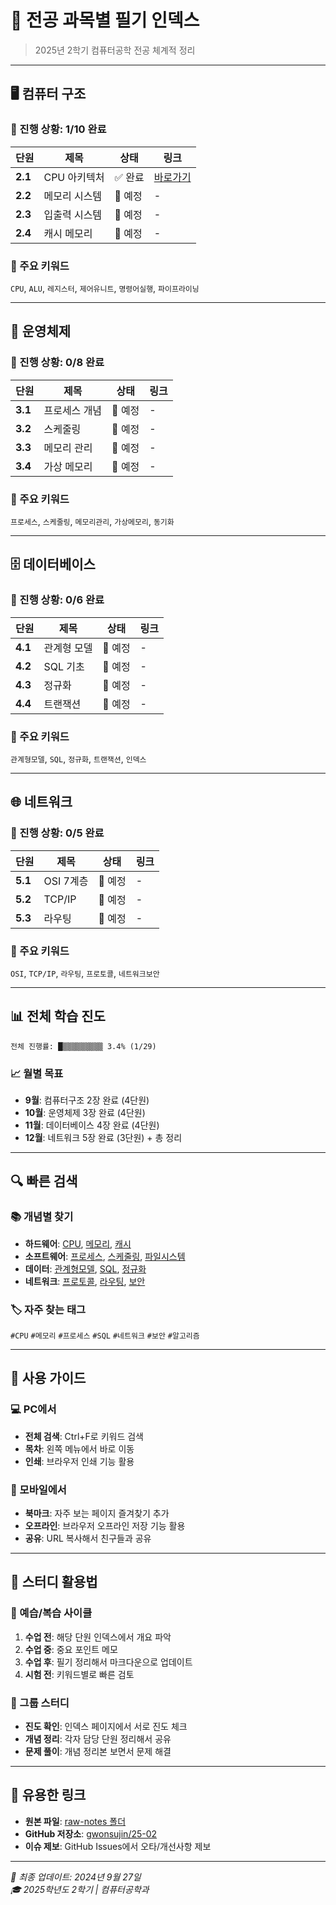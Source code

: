 # 📖 전공 과목별 필기 인덱스

> 2025년 2학기 컴퓨터공학 전공 체계적 정리

---

## 🖥️ 컴퓨터 구조

### 📝 진행 상황: 1/10 완료

| 단원 | 제목 | 상태 | 링크 |
|------|------|------|------|
| **2.1** | CPU 아키텍처 | ✅ 완료 | [바로가기](processed/2-1-cpu-architecture.md) |
| **2.2** | 메모리 시스템 | 🔄 예정 | - |
| **2.3** | 입출력 시스템 | 🔄 예정 | - |
| **2.4** | 캐시 메모리 | 🔄 예정 | - |

### 🎯 주요 키워드
`CPU`, `ALU`, `레지스터`, `제어유니트`, `명령어실행`, `파이프라이닝`

---

## 💾 운영체제

### 📝 진행 상황: 0/8 완료

| 단원 | 제목 | 상태 | 링크 |
|------|------|------|------|
| **3.1** | 프로세스 개념 | 🔄 예정 | - |
| **3.2** | 스케줄링 | 🔄 예정 | - |
| **3.3** | 메모리 관리 | 🔄 예정 | - |
| **3.4** | 가상 메모리 | 🔄 예정 | - |

### 🎯 주요 키워드
`프로세스`, `스케줄링`, `메모리관리`, `가상메모리`, `동기화`

---

## 🗄️ 데이터베이스

### 📝 진행 상황: 0/6 완료

| 단원 | 제목 | 상태 | 링크 |
|------|------|------|------|
| **4.1** | 관계형 모델 | 🔄 예정 | - |
| **4.2** | SQL 기초 | 🔄 예정 | - |
| **4.3** | 정규화 | 🔄 예정 | - |
| **4.4** | 트랜잭션 | 🔄 예정 | - |

### 🎯 주요 키워드
`관계형모델`, `SQL`, `정규화`, `트랜잭션`, `인덱스`

---

## 🌐 네트워크

### 📝 진행 상황: 0/5 완료

| 단원 | 제목 | 상태 | 링크 |
|------|------|------|------|
| **5.1** | OSI 7계층 | 🔄 예정 | - |
| **5.2** | TCP/IP | 🔄 예정 | - |
| **5.3** | 라우팅 | 🔄 예정 | - |

### 🎯 주요 키워드
`OSI`, `TCP/IP`, `라우팅`, `프로토콜`, `네트워크보안`

---

## 📊 전체 학습 진도

```
전체 진행률: █▒▒▒▒▒▒▒▒▒ 3.4% (1/29)
```

### 📈 월별 목표
- **9월**: 컴퓨터구조 2장 완료 (4단원)
- **10월**: 운영체제 3장 완료 (4단원) 
- **11월**: 데이터베이스 4장 완료 (4단원)
- **12월**: 네트워크 5장 완료 (3단원) + 총 정리

---

## 🔍 빠른 검색

### 📚 개념별 찾기
- **하드웨어**: [CPU](processed/2-1-cpu-architecture.md#cpu-기본-동작), [메모리](), [캐시]()
- **소프트웨어**: [프로세스](), [스케줄링](), [파일시스템]()
- **데이터**: [관계형모델](), [SQL](), [정규화]()
- **네트워크**: [프로토콜](), [라우팅](), [보안]()

### 🏷️ 자주 찾는 태그
`#CPU` `#메모리` `#프로세스` `#SQL` `#네트워크` `#보안` `#알고리즘`

---

## 📱 사용 가이드

### 💻 PC에서
- **전체 검색**: Ctrl+F로 키워드 검색
- **목차**: 왼쪽 메뉴에서 바로 이동
- **인쇄**: 브라우저 인쇄 기능 활용

### 📱 모바일에서  
- **북마크**: 자주 보는 페이지 즐겨찾기 추가
- **오프라인**: 브라우저 오프라인 저장 기능 활용
- **공유**: URL 복사해서 친구들과 공유

---

## 🎯 스터디 활용법

### 📖 예습/복습 사이클
1. **수업 전**: 해당 단원 인덱스에서 개요 파악
2. **수업 중**: 중요 포인트 메모 
3. **수업 후**: 필기 정리해서 마크다운으로 업데이트
4. **시험 전**: 키워드별로 빠른 검토

### 👥 그룹 스터디
- **진도 확인**: 인덱스 페이지에서 서로 진도 체크
- **개념 정리**: 각자 담당 단원 정리해서 공유
- **문제 풀이**: 개념 정리본 보면서 문제 해결

---

## 🔗 유용한 링크

- **원본 파일**: [raw-notes 폴더](raw-notes/)
- **GitHub 저장소**: [gwonsujin/25-02](https://github.com/gwonsujin/25-02)
- **이슈 제보**: GitHub Issues에서 오타/개선사항 제보

---

*📅 최종 업데이트: 2024년 9월 27일*  
*🎓 2025학년도 2학기 | 컴퓨터공학과* 
